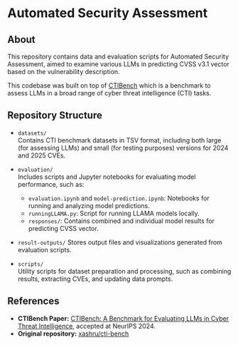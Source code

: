# Automated Security Assessment

## About
This repository contains data and evaluation scripts for Automated Security Assessment, aimed to examine various LLMs in predicting CVSS v3.1 vector based on the vulnerability description. 

This codebase was built on top of [CTIBench](https://github.com/xashru/cti-bench) which is a benchmark to assess LLMs in a broad range of cyber threat intelligence (CTI) tasks.   

## Repository Structure

- `datasets/`  
  Contains CTI benchmark datasets in TSV format, including both large (for assessing LLMs) and small (for testing purposes) versions for 2024 and 2025 CVEs.

- `evaluation/`  
  Includes scripts and Jupyter notebooks for evaluating model performance, such as:
  - `evaluation.ipynb` and `model-prediction.ipynb`: Notebooks for running and analyzing model predictions.
  - `runningLLAMA.py`: Script for running LLAMA models locally.
  - `responses/`: Contains combined and individual model results for predicting CVSS vector.

- `result-outputs/`
  Stores output files and visualizations generated from evaluation scripts.

- `scripts/`  
  Utility scripts for dataset preparation and processing, such as combining results, extracting CVEs, and updating data prompts.


## References

- **CTIBench Paper:** [CTIBench: A Benchmark for Evaluating LLMs in Cyber Threat Intelligence](https://arxiv.org/abs/2406.07599), accepted at NeurIPS 2024.
- **Original repository:** [xashru/cti-bench](https://github.com/xashru/cti-bench)
